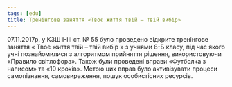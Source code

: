 ```yaml
---
tags: [edu]
title: Тренінгове заняття «Твоє життя твій – твій вибір»
---
```


07.11.2017р. у КЗШ І-ІІІ ст. № 55 було проведено відкрите тренінгове заняття « Твоє життя твій – твій вибір » з учнями 8-Б класу, під час якого учні познайомилися з алгоритмом прийняття рішення, використовуючи «Правило світлофора». Також були проведені вправи «Футболка з написом» та «10 кроків». Метою цих вправ було активізувати процеси самопізнання, самовираження, пошук особистісних ресурсів.

<slideshow id="72157689031502244"></slideshow>
